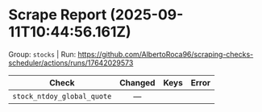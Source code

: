 # Scrape Report (2025-09-11T10:44:56.161Z)

Group: `stocks`  |  Run: https://github.com/AlbertoRoca96/scraping-checks-scheduler/actions/runs/17642029573

| Check | Changed | Keys | Error |
|---|:---:|:--|:--|
| `stock_ntdoy_global_quote` | — |  |  |
